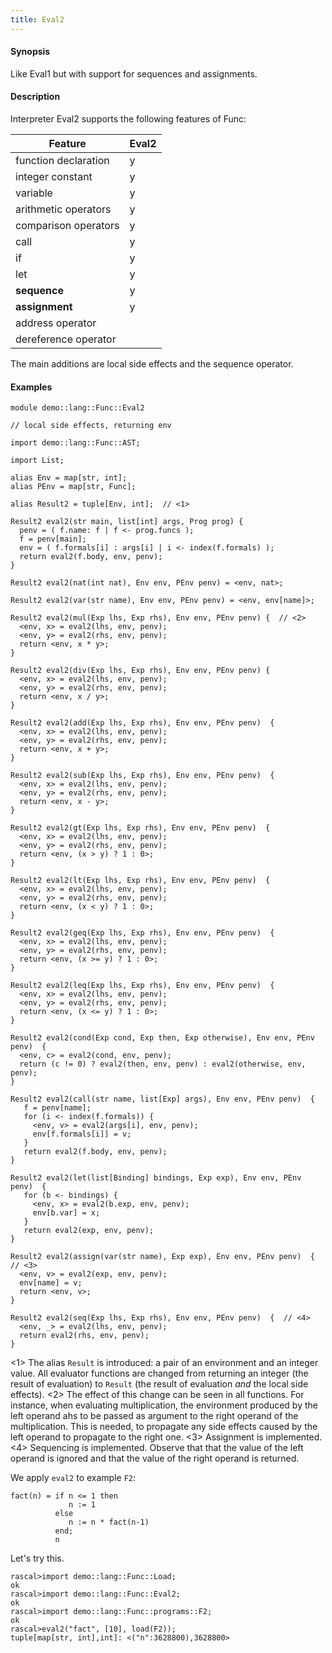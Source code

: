 ```yaml
---
title: Eval2
---
```


#### Synopsis

Like Eval1 but with support for sequences and assignments.


#### Description

Interpreter Eval2 supports the following features of Func: 


| Feature              | Eval2 |
| --- | --- |
| function declaration | y |
| integer constant     | y |
| variable             | y |
| arithmetic operators | y |
| comparison operators | y |
| call                 | y |
| if                   | y |
| let                  | y |
| __sequence__         | y |
| __assignment__       | y |
| address operator     |
| dereference operator |




The main additions are local side effects and the sequence operator.

#### Examples


```rascal 
module demo::lang::Func::Eval2

// local side effects, returning env

import demo::lang::Func::AST;

import List;

alias Env = map[str, int];
alias PEnv = map[str, Func];

alias Result2 = tuple[Env, int];  // <1>

Result2 eval2(str main, list[int] args, Prog prog) {
  penv = ( f.name: f | f <- prog.funcs );
  f = penv[main];
  env = ( f.formals[i] : args[i] | i <- index(f.formals) ); 
  return eval2(f.body, env, penv);
}

Result2 eval2(nat(int nat), Env env, PEnv penv) = <env, nat>;
 
Result2 eval2(var(str name), Env env, PEnv penv) = <env, env[name]>;       
       
Result2 eval2(mul(Exp lhs, Exp rhs), Env env, PEnv penv) {  // <2>
  <env, x> = eval2(lhs, env, penv);
  <env, y> = eval2(rhs, env, penv);
  return <env, x * y>;
} 
      
Result2 eval2(div(Exp lhs, Exp rhs), Env env, PEnv penv) {
  <env, x> = eval2(lhs, env, penv);
  <env, y> = eval2(rhs, env, penv);
  return <env, x / y>;
} 
      
Result2 eval2(add(Exp lhs, Exp rhs), Env env, PEnv penv)  {
  <env, x> = eval2(lhs, env, penv);
  <env, y> = eval2(rhs, env, penv);
  return <env, x + y>;
} 
      
Result2 eval2(sub(Exp lhs, Exp rhs), Env env, PEnv penv)  {
  <env, x> = eval2(lhs, env, penv);
  <env, y> = eval2(rhs, env, penv);
  return <env, x - y>;
} 
      
Result2 eval2(gt(Exp lhs, Exp rhs), Env env, PEnv penv)  {
  <env, x> = eval2(lhs, env, penv);
  <env, y> = eval2(rhs, env, penv);
  return <env, (x > y) ? 1 : 0>;
} 
      
Result2 eval2(lt(Exp lhs, Exp rhs), Env env, PEnv penv)  {
  <env, x> = eval2(lhs, env, penv);
  <env, y> = eval2(rhs, env, penv);
  return <env, (x < y) ? 1 : 0>;
} 
      
Result2 eval2(geq(Exp lhs, Exp rhs), Env env, PEnv penv)  {
  <env, x> = eval2(lhs, env, penv);
  <env, y> = eval2(rhs, env, penv);
  return <env, (x >= y) ? 1 : 0>;
} 
      
Result2 eval2(leq(Exp lhs, Exp rhs), Env env, PEnv penv)  {
  <env, x> = eval2(lhs, env, penv);
  <env, y> = eval2(rhs, env, penv);
  return <env, (x <= y) ? 1 : 0>;
} 
  
Result2 eval2(cond(Exp cond, Exp then, Exp otherwise), Env env, PEnv penv)  {
  <env, c> = eval2(cond, env, penv);
  return (c != 0) ? eval2(then, env, penv) : eval2(otherwise, env, penv);
}
      
Result2 eval2(call(str name, list[Exp] args), Env env, PEnv penv)  {
   f = penv[name];
   for (i <- index(f.formals)) {
     <env, v> = eval2(args[i], env, penv);
     env[f.formals[i]] = v;
   }
   return eval2(f.body, env, penv);
}
         
Result2 eval2(let(list[Binding] bindings, Exp exp), Env env, PEnv penv)  {
   for (b <- bindings) {
     <env, x> = eval2(b.exp, env, penv);
     env[b.var] = x;
   }
   return eval2(exp, env, penv);
} 
    
Result2 eval2(assign(var(str name), Exp exp), Env env, PEnv penv)  { // <3>
  <env, v> = eval2(exp, env, penv);
  env[name] = v;
  return <env, v>;
}

Result2 eval2(seq(Exp lhs, Exp rhs), Env env, PEnv penv)  {  // <4>
  <env, _> = eval2(lhs, env, penv);
  return eval2(rhs, env, penv);
}

```

                
<1> The alias `Result` is introduced: a pair of an environment and an integer value.
    All evaluator functions are changed from returning an integer (the result of evaluation) to
   `Result` (the result of evaluation _and_ the local side effects).
<2> The effect of this change can be seen in all functions. For instance, when evaluating
    multiplication, the environment produced by the left operand ahs to be passed as 
    argument to the right operand of the multiplication. This is needed, to propagate any side effects
    caused by the left operand to propagate to the right one.
<3> Assignment is implemented.
<4>  Sequencing is implemented. Observe that that the value of the left operand is ignored and that
  the value of the right operand is returned.


We apply `eval2` to example `F2`:
```rascal
fact(n) = if n <= 1 then 
             n := 1
	      else 
	         n := n * fact(n-1)
	      end;
	      n
```

                
Let's try this.

```rascal-shell 
rascal>import demo::lang::Func::Load;
ok
rascal>import demo::lang::Func::Eval2;
ok
rascal>import demo::lang::Func::programs::F2;
ok
rascal>eval2("fact", [10], load(F2));
tuple[map[str, int],int]: <("n":3628800),3628800>
```


